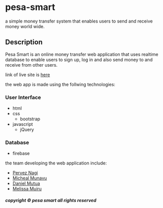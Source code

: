 # pesa-smart
a simple money transfer system that enables users to send and receive money world wide.

## Description
Pesa Smart is an online money transfer web application that uses realtime database to enable users to sign up, log in and also send money to and receive from other users.

link of live site is [here]( https://ismailpervez.github.io/pesa-smart/)

the web app is made using the follwing technologies:

### User Interface
* html
* css
    * bootstrap
* javascript
    * jQuery

### Database
* firebase

the team developing the web application include:

* [Pervez Nagi](https://github.com/ismailPervez)
* [Micheal Munavu](https://github.com/MICHAELMUNAVU83)
* [Daniel Mutua](https://github.com/dan-mutua)
* [Melissa Muiru](https://github.com/muirumelissa)

##### copyright &copy; pesa smart all rights reserved